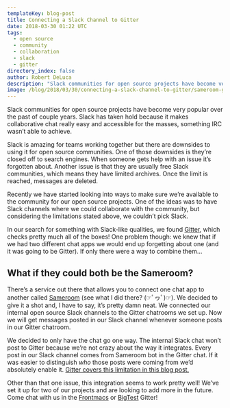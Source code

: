 ```yaml
---
templateKey: blog-post
title: Connecting a Slack Channel to Gitter
date: 2018-03-30 01:22 UTC
tags: 
  - open source
  - community
  - collaboration
  - slack
  - gitter
directory_index: false
author: Robert DeLuca
description: "Slack communities for open source projects have become very popular over the past couple years. Slack has taken hold because it makes collaborative chat really easy and accessible for the masses. Something IRC wasn’t able to achieve."
image: /blog/2018/03/30/connecting-a-slack-channel-to-gitter/sameroom-gitter-slack-blog.jpg
---
```


Slack communities for open source projects have become very popular
over the past of couple years. Slack has taken hold because it makes
collaborative chat really easy and accessible for the
masses, something IRC wasn’t able to achieve.

Slack is amazing for teams working together but there are
downsides to using it for open source communities. One of those
downsides is they’re closed off to search engines. When someone
gets help with an issue it’s forgotten about. Another issue is that
they are usually free Slack communities, which means they have limited
archives. Once the limit is reached, messages are deleted.

Recently we have started looking into ways to make sure we’re available to
the community for our open source projects. One of the ideas
was to have Slack channels where we could collaborate with the
community, but considering the limitations stated above, we couldn’t
pick Slack.

In our search for something with Slack-like qualities, we found
[Gitter](https://gitter.im/), which checks pretty much all of the
boxes! One problem though: we knew that if we had two different chat apps
we would end up forgetting about one (and it was going to be Gitter). If
only there were a way to combine them…

## What if they could both be the Sameroom?

There’s a service out there that allows you to connect one chat app to
another called [Sameroom](https://sameroom.io/) (see what I did there?
(☞ﾟヮﾟ)☞). We decided to give it a shot and, I have to say, it’s pretty
damn neat. We connected our internal open source Slack channels to the
Gitter chatrooms we set up. Now we will get messages posted in our
Slack channel whenever someone posts in our Gitter chatroom.

We decided to only have the chat go one way. The internal Slack chat
won’t post to Gitter because we’re not crazy about the way it
integrates. Every post in our Slack channel comes from Sameroom bot in
the Gitter chat. If it was easier to distinguish _who_ those posts
were coming from we’d absolutely enable it. [Gitter covers this
limitation in this blog
post.](https://sameroom.io/blog/introducing-bridgebots/)

Other than that one issue, this integration seems to work pretty well!
We’ve set it up for two of our projects and are looking to add more in
the future. Come chat with us in the
[Frontmacs](https://gitter.im/thefrontside/frontmacs) or
[BigTest](https://gitter.im/thefrontside/bigtest) Gitter!
